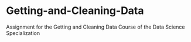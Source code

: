 # Getting-and-Cleaning-Data
Assignment for the Getting and Cleaning Data Course of the Data Science Specialization
